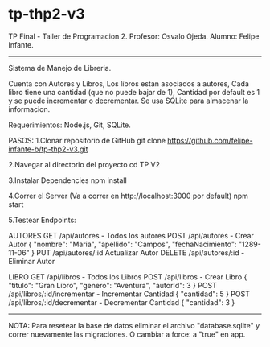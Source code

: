 # tp-thp2-v3
TP Final - Taller de Programacion 2.
Profesor: Osvalo Ojeda.
Alumno: Felipe Infante.

----------------------------

Sistema de Manejo de Libreria.

Cuenta con Autores y Libros,
Los libros estan asociados a autores,
Cada libro tiene una cantidad (que no puede bajar de 1),
Cantidad por default es 1 y se puede incrementar o decrementar.
Se usa SQLite para almacenar la informacion.

Requerimientos:
Node.js, Git, SQLite.

PASOS:
1.Clonar repositorio de GitHub
git clone https://github.com/felipe-infante-b/tp-thp2-v3.git

2.Navegar al directorio del proyecto
cd TP V2

3.Instalar Dependencies
npm install

4.Correr el Server
(Va a correr en http://localhost:3000 por default)
npm start

5.Testear Endpoints:

AUTORES
    GET /api/autores - Todos los autores
    POST /api/autores - Crear Autor
    {
        "nombre": "Maria",
        "apellido": "Campos",
        "fechaNacimiento": "1289-11-06"
    }
    PUT /api/autores/:id Actualizar Autor
    DELETE /api/autores/:id - Eliminar Autor

LIBRO
    GET /api/libros - Todos los Libros
    POST /api/libros - Crear Libro
    {
     "titulo": "Gran Libro",
     "genero": "Aventura",
     "autorId": 3
    }
    POST /api/libros/:id/incrementar - Incrementar Cantidad
    {
        "cantidad": 5
    }
    POST /api/libros/:id/decrementar - Decrementar Cantidad
    {
        "cantidad": 3
    }

----------------------------

NOTA:
Para resetear la base de datos
eliminar el archivo "database.sqlite"
y correr nuevamente las migraciones.
O cambiar a force: a "true" en app.

